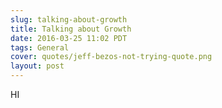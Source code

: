 ```yaml
---
slug: talking-about-growth
title: Talking about Growth
date: 2016-03-25 11:02 PDT
tags: General
cover: quotes/jeff-bezos-not-trying-quote.png
layout: post
---
```



HI
